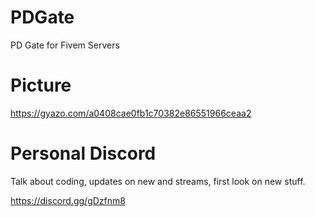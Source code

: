 # PDGate
PD Gate for Fivem Servers


# Picture

https://gyazo.com/a0408cae0fb1c70382e86551966ceaa2


# Personal Discord

Talk about coding, updates on new and streams, first look on new stuff.

https://discord.gg/gDzfnm8
